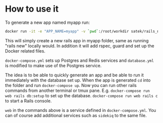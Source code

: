 # How to use it

To generate a new app named myapp run:
```sh
docker run -it -e "APP_NAME=myapp" -v `pwd`:/root/workdir satek/rails_new
```

This will simply create a new rails app in myapp folder, same as running "rails new" locally would.
In addition it will add rspec, guard and set up the Docker related files.

`docker-compose.yml` sets up Postgres and Redis services and `database.yml` is modified to make use of the Postgres service.


The idea is to be able to quickly generate an app and be able to run it immediately with the database set up.
When the app is generated `cd` into the folder and run `docker-compose up`. Now you can run other rails commands from another terminal or tmux pane.
E.g. `docker-compose run web rails db:setup` to set up the database. `docker-compose run web rails c` to start a Rails console.

`web` in the commands above is a service defined in `docker-compose.yml`. You can of course add additional services such as `sidekiq` to the same file.
